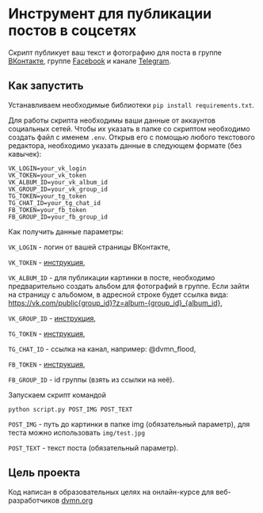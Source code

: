 # Инструмент для публикации постов в соцсетях 

Скрипт публикует ваш текст и фотографию для поста в группе [ВКонтакте](https://vk.com/), группе [Facebook](https://www.facebook.com/) и канале [Telegram](https://tlgrm.ru/). 

## Как запустить
 Устанавливаем необходимые библиотеки
 ```pip install requirements.txt```.
 
 Для работы скрипта необходимы ваши данные от аккаунтов социальных сетей. Чтобы их указать в папке со скриптом необходимо создать файл с именем `.env`. Открыв его с помощью любого текстового редактора, необходимо указать данные в следующем формате (без кавычек):
 ```
VK_LOGIN=your_vk_login
VK_TOKEN=your_vk_token
VK_ALBUM_ID=your_vk_album_id
VK_GROUP_ID=your_vk_group_id
TG_TOKEN=your_tg_token
TG_CHAT_ID=your_tg_chat_id
FB_TOKEN=your_fb_token
FB_GROUP_ID=your_fb_group_id
```

Как получить данные параметры: 

`VK_LOGIN` - логин от вашей страницы ВКонтакте,

`VK_TOKEN` - [инструкция](https://devman.org/qna/63/kak-poluchit-token-polzovatelja-dlja-vkontakte/), 

`VK_ALBUM_ID` - для публикации картинки в посте, необходимо предварительно создать альбом для фотографий в группе. Если зайти на страницу с альбомом, в адресной строке будет ссылка вида: https://vk.com/public{group_id}?z=album-{group_id}_{album_id},

`VK_GROUP_ID` - [инструкция](https://regvk.com/id/),

`TG_TOKEN` - [инструкция](https://smmplanner.com/blog/otlozhennyj-posting-v-telegram/), 

`TG_CHAT_ID` - ссылка на канал, например: @dvmn_flood, 

`FB_TOKEN` - [инструкция](https://developers.facebook.com/docs/graph-api/explorer/),

`FB_GROUP_ID` - id группы (взять из ссылки на неё).

 Запускаем скрипт командой 
 ```
 python script.py POST_IMG POST_TEXT
 ```
  
 `POST_IMG` - путь до картинки в папке img (обязательный параметр), для теста можно использовать ```img/test.jpg ```
 
 `POST_TEXT` - текст поста (обязательный параметр).
 
 
## Цель проекта
 Код написан в образовательных целях на онлайн-курсе для веб-разработчиков [dvmn.org](https://dvmn.org/modules/) 
